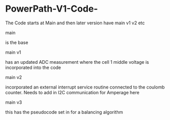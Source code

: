 # PowerPath-V1-Code-


The Code starts at Main and then later version have main v1 v2 etc 


main 

is the base 


main v1 

has an updated ADC measurement where the cell 1 middle voltage is incorporated into the code 


main v2

incorporated an external interrupt service routine connected to the coulomb counter. Needs to add in I2C communication for Amperage here

main v3

this has the pseudocode set in for a balancing algorithm 
